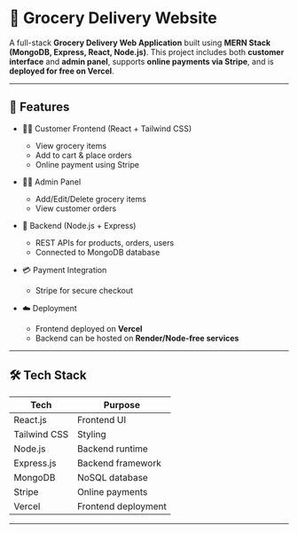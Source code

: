 # 🛒 Grocery Delivery Website

A full-stack **Grocery Delivery Web Application** built using **MERN Stack (MongoDB, Express, React, Node.js)**. 
This project includes both **customer interface** and **admin panel**, supports **online payments via Stripe**, and is **deployed for free on Vercel**.

---

## 🚀 Features

- 👨‍💻 Customer Frontend (React + Tailwind CSS)
  - View grocery items
  - Add to cart & place orders
  - Online payment using Stripe

- 🧑‍💼 Admin Panel
  - Add/Edit/Delete grocery items
  - View customer orders

- 🧠 Backend (Node.js + Express)
  - REST APIs for products, orders, users
  - Connected to MongoDB database

- 💳 Payment Integration
  - Stripe for secure checkout

- ☁️ Deployment
  - Frontend deployed on **Vercel**
  - Backend can be hosted on **Render/Node-free services**

---

## 🛠 Tech Stack

| Tech           | Purpose                  |
|----------------|--------------------------|
| React.js       | Frontend UI              |
| Tailwind CSS   | Styling                  |
| Node.js        | Backend runtime          |
| Express.js     | Backend framework        |
| MongoDB        | NoSQL database           |
| Stripe         | Online payments          |
| Vercel         | Frontend deployment      |

---
